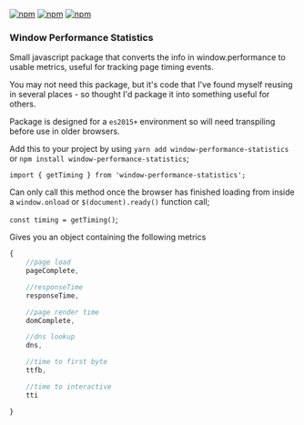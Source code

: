 [![npm](https://img.shields.io/npm/dm/window-performance-statistics.svg)]()
[![npm](https://img.shields.io/npm/dt/window-performance-statistics.svg)]()
[![npm](https://img.shields.io/npm/v/window-performance-statistics.svg)]()
### Window Performance Statistics

Small javascript package that converts the info in window.performance to usable metrics, useful for tracking page timing events. 

You may not need this package, but it's code that I've found myself reusing in several places - so thought I'd package it into something useful for others.

Package is designed for a `es2015+` environment so will need transpiling before use in older browsers.

Add this to your project by using `yarn add window-performance-statistics` or `npm install window-performance-statistics`;

`import { getTiming } from 'window-performance-statistics';`


Can only call this method once the browser has finished loading from inside a `window.onload` or `$(document).ready()` function call;

`const timing = getTiming()`;

Gives you an object containing the following metrics
```javascript
{
    //page load
    pageComplete,

    //responseTime
    responseTime,

    //page render time
    domComplete,

    //dns lookup
    dns,

    //time to first byte
    ttfb,

    //time to interactive
    tti

}
```
